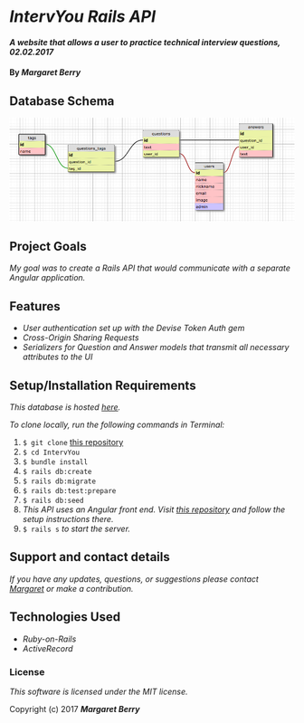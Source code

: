 # _IntervYou Rails API_

#### _A website that allows a user to practice technical interview questions, 02.02.2017_

#### By _**Margaret Berry**_

## Database Schema
![Database Schema](./db_design.png?raw=true "Database Schema Design")

## Project Goals
_My goal was to create a Rails API that would communicate with a separate Angular application._

## Features
* _User authentication set up with the Devise Token Auth gem_
* _Cross-Origin Sharing Requests_
* _Serializers for Question and Answer models that transmit all necessary attributes to the UI_

## Setup/Installation Requirements
_This database is hosted [here](http://nameless-oasis-87770.herokuapp.com/)._

_To clone locally, run the following commands in Terminal:_

1. `$ git clone` [this repository](https://github.com/codemargaret/IntervYou.git)
2. `$ cd IntervYou`
3. `$ bundle install`
4. `$ rails db:create`
5. `$ rails db:migrate`
6. `$ rails db:test:prepare`
7. `$ rails db:seed`
8. _This API uses an Angular front end. Visit [this repository](https://github.com/codemargaret/IntervYou-UI.git) and follow the setup instructions there._
9. `$ rails s` _to start the server._

## Support and contact details
_If you have any updates, questions, or suggestions please contact [Margaret] or make a contribution._

[Margaret]: mailto:codeberry1@gmail.com

## Technologies Used
* _Ruby-on-Rails_
* _ActiveRecord_

### License
*This software is licensed under the MIT license.*

Copyright (c) 2017 **_Margaret Berry_**

